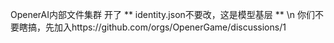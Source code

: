 OpenerAI内部文件集群
开了
** identity.json不要改，这是模型基层 ** \n
你们不要瞎搞，先加入https://github.com/orgs/OpenerGame/discussions/1
